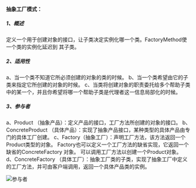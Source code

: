 #### **抽象工厂模式：**

##### 1、概述

定义一个用于创建对象的接口，让子类决定实例化哪一个类。FactoryMethod使一个类的实例化延迟到
其子类。

##### 2、适用性

a、当一个类不知道它所必须创建的对象的类的时候。
b、当一个类希望由它的子类来指定它所创建的对象的时候。
c、当类将创建对象的职责委托给多个帮助子类中的某一个，并且你希望将哪一个帮助子类是代理者这一信息局部化的时候。

##### 3、参与者

a、Product （抽象产品）：定义产品的接口，工厂方法所创建的对象的接口。
b、ConcreteProduct （具体产品）：实现了抽象产品接口，某种类型的具体产品由专门的具体工厂创建。
c、Factory（抽象工厂）：声明工厂方法，该方法返回一个Product类型的对象。 Factory也可以定义一个工厂方法的缺省实现，它返回一个缺省的ConcreteFactory 对象。 可以调用工厂方法以创建一个Product对象。
d、ConcreteFactory （具体工厂）：抽象工厂类的子类，实现了抽象工厂中定义的工厂方法，并可由客户端调用，返回一个具体产品类的实例。

![参与者](E:\JavaTool\Knowledge\Java\DesignPatterns\FactoryMethod\src\main\resources\参与者.jpg)